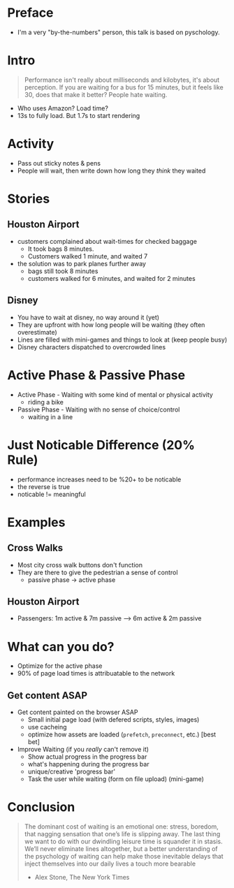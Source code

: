 # Preface
  - I'm a very "by-the-numbers" person, this talk is based on pyschology.

# Intro
 > Performance isn't really about milliseconds and kilobytes, it's about perception. If you are waiting for a bus for 15 minutes, but it feels like 30, does that make it better? People hate waiting.
  - Who uses Amazon? Load time?
  - 13s to fully load. But 1.7s to start rendering

# Activity
  - Pass out sticky notes & pens
  - People will wait, then write down how long they *think* they waited

# Stories
## Houston Airport
  - customers complained about wait-times for checked baggage
    - It took bags 8 minutes. 
    - Customers walked 1 minute, and waited 7
  - the solution was to park planes further away
    - bags still took 8 minutes
    - customers walked for 6 minutes, and waited for 2 minutes

## Disney
  - You have to wait at disney, no way around it (yet)
  - They are upfront with how long people will be waiting (they often overestimate)
  - Lines are filled with mini-games and things to look at (keep people busy)
  - Disney characters dispatched to overcrowded lines

# Active Phase & Passive Phase
  - Active Phase - Waiting with some kind of mental or physical activity
    - riding a bike
  - Passive Phase - Waiting with no sense of choice/control
    - waiting in a line
# Just Noticable Difference (20% Rule)
  - performance increases need to be %20+ to be noticable
  - the reverse is true
  - noticable != meaningful

# Examples
## Cross Walks
  - Most city cross walk buttons don't function
  - They are there to give the pedestrian a sense of control
    - passive phase -> active phase

## Houston Airport
  - Passengers: 1m active & 7m passive --> 6m active & 2m passive

# What can you do?
  - Optimize for the active phase
  - 90% of page load times is attribuatable to the network

## Get content ASAP
  - Get content painted on the browser ASAP
    - Small initial page load (with defered scripts, styles, images)
    - use cacheing
    - optimize how assets are loaded (`prefetch`, `preconnect`, etc.) [best bet]
  - Improve Waiting (if you *really* can't remove it)
    - Show actual progress in the progress bar
    - what's happening during the progress bar
    - unique/creative 'progress bar'
    - Task the user while waiting (form on file upload) (mini-game)

# Conclusion
 > The dominant cost of waiting is an emotional one: stress, boredom, that nagging sensation that one’s life is slipping away. The last thing we want to do with our dwindling leisure time is squander it in stasis. We’ll never eliminate lines altogether, but a better understanding of the psychology of waiting can help make those inevitable delays that inject themselves into our daily lives a touch more bearable
 > - Alex Stone, The New York Times
